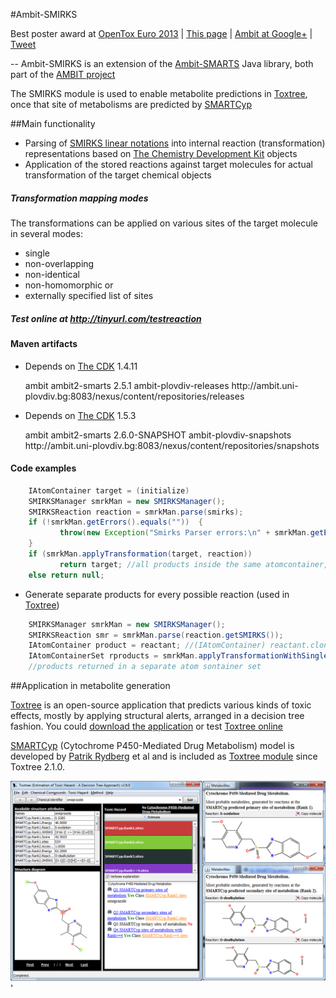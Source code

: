 #Ambit-SMIRKS

Best poster award at [OpenTox Euro 2013](http://www.opentox.org/meet/opentoxeu2013/opentoxeuro13awards) |
[This page](http://tinyurl.com/ambitsmirks) | [Ambit at Google+](https://plus.google.com/b/116849658963631645389/116849658963631645389/posts) |
<a href="https://twitter.com/share" class="twitter-share-button" data-via="10705013" data-related="10705013" data-count="none" data-hashtags="ambit,smirks,metabolism,oteu13,opentox">Tweet</a>

--
Ambit-SMIRKS is an extension of the [Ambit-SMARTS](http://onlinelibrary.wiley.com/doi/10.1002/minf.201100028/abstract) Java library, both part of the [AMBIT project](http://ambit.sf.net)

The SMIRKS module is used to enable metabolite predictions in [Toxtree](http://toxtree.sourceforge.net),
once that site of metabolisms are predicted by [SMARTCyp](http://www.farma.ku.dk/smartcyp/)

##Main functionality

* Parsing of [SMIRKS linear notations](http://www.daylight.com/dayhtml_tutorials/languages/smirks/) into internal reaction (transformation) representations based on [The Chemistry Development Kit](http://cdk.sf.net) objects 
* Application of the stored reactions against target molecules for actual transformation of the target chemical objects 

##### Transformation mapping modes

The transformations can be applied on various sites of the target molecule in several modes: 
* single 
* non-overlapping 
* non-identical
* non-homomorphic or
* externally specified list of sites

##### Test online at http://tinyurl.com/testreaction

#### Maven artifacts

* Depends on [The CDK](http://cdk.sf.net) 1.4.11 

    <dependency>
      <groupId>ambit</groupId>
      <artifactId>ambit2-smarts</artifactId>
      <version>2.5.1</version>
    </dependency>
    <repository>
        <id>ambit-plovdiv-releases</id>
        <url>http://ambit.uni-plovdiv.bg:8083/nexus/content/repositories/releases</url>
    </repository> 

* Depends on [The CDK](http://cdk.sf.net) 1.5.3 

    <dependency>
      <groupId>ambit</groupId>
      <artifactId>ambit2-smarts</artifactId>
      <version>2.6.0-SNAPSHOT</version>
    </dependency>
    <repository>
        <id>ambit-plovdiv-snapshots</id>
        <url>http://ambit.uni-plovdiv.bg:8083/nexus/content/repositories/snapshots</url>
    </repository>

#### Code examples

```java
    IAtomContainer target = (initialize)
    SMIRKSManager smrkMan = new SMIRKSManager();
    SMIRKSReaction reaction = smrkMan.parse(smirks);
    if (!smrkMan.getErrors().equals(""))  {
           throw(new Exception("Smirks Parser errors:\n" + smrkMan.getErrors()));
    }
    if (smrkMan.applyTransformation(target, reaction)) 
           return target; //all products inside the same atomcontainer, could be disconnected
    else return null;
```
* Generate separate products for every possible reaction (used in [Toxtree](http://toxtree.sf.net/smartcyp.html))

```java
    SMIRKSManager smrkMan = new SMIRKSManager();
    SMIRKSReaction smr = smrkMan.parse(reaction.getSMIRKS());
    IAtomContainer product = reactant; //(IAtomContainer) reactant.clone();
    IAtomContainerSet rproducts = smrkMan.applyTransformationWithSingleCopyForEachPos(product, null, smr);
    //products returned in a separate atom sontainer set
```

##Application in metabolite generation

[Toxtree](http://toxtree.sf.net) is an open-source application that predicts various kinds of toxic effects, mostly by applying structural alerts, arranged in a decision tree fashion.
You could [download the application](http://toxtree.sourceforge.net/download.html) or test [Toxtree online](http://toxtree.sourceforge.net/predict?search=omeprazole)

[SMARTCyp](http://www.farma.ku.dk/smartcyp/) (Cytochrome P450-Mediated Drug Metabolism) model is developed by [Patrik Rydberg](https://plus.google.com/108819997902788567005) et al and is included as [Toxtree module](http://toxtree.sourceforge.net/smartcyp.html) since Toxtree 2.1.0. 

<img src='toxtree-metabolites.png'>'

